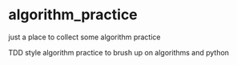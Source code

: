 # algorithm_practice
just a place to collect some algorithm practice

TDD style algorithm practice to brush up on algorithms and python
